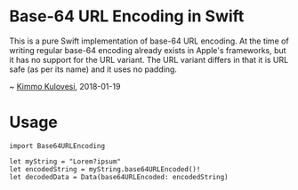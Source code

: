 Base-64 URL Encoding in Swift
=============================

This is a pure Swift implementation of base-64 URL encoding.
At the time of writing regular base-64 encoding already exists
in Apple's frameworks, but it has no support for the URL
variant. The URL variant differs in that it is URL safe (as per
its name) and it uses no padding.

~ [Kimmo Kulovesi](http://arkku.com/), 2018-01-19

Usage
=====

    import Base64URLEncoding

    let myString = "Lorem?ipsum"
    let encodedString = myString.base64URLEncoded()!
    let decodedData = Data(base64URLEncoded: encodedString)

